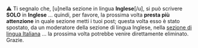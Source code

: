 :warning:
Ti segnalo che, [u]nella sezione in lingua **Inglese**[/u], si può scrivere **SOLO** in **Inglese** ... quindi, per favore, la prossima volta **presta più attenzione** in quale sezione metti i tuoi post; questa volta esso è stato spostato, da un moderatore della sezione di lingua Inglese, nella [sezione di lingua Italiana](https://forum.arduino.cc/c/international/italiano/50) ... la prossima volta potrebbe venire direttamente eliminato. Grazie.
